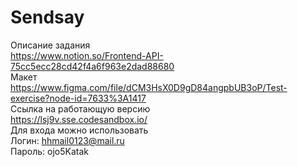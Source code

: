 # Sendsay  
Описание задания  
https://www.notion.so/Frontend-API-75cc5ecc28cd42f4a6f963e2dad88680  
Макет  
https://www.figma.com/file/dCM3HsX0D9gD84angpbUB3oP/Test-exercise?node-id=7633%3A1417  
Cсылка на работающую версию  
https://lsj9v.sse.codesandbox.io/  
Для входа можно использовать  
Логин: hhmail0123@mail.ru  
Пароль: ojo5Katak  
